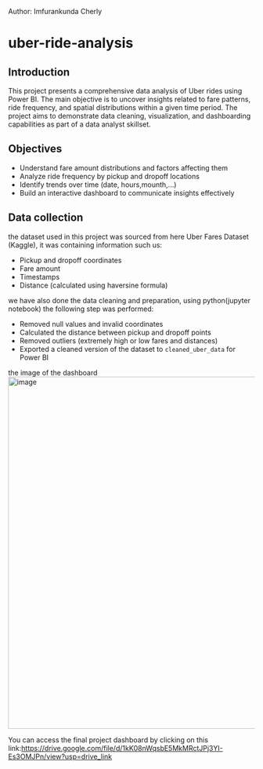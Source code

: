Author: Imfurankunda Cherly

# uber-ride-analysis
## Introduction

This project presents a comprehensive data analysis of Uber rides using Power BI. The main objective is to uncover insights related to fare patterns, ride frequency, and spatial distributions within a given time period. The project aims to demonstrate data cleaning, visualization, and dashboarding capabilities as part of a data analyst skillset.

## Objectives

- Understand fare amount distributions and factors affecting them
- Analyze ride frequency by pickup and dropoff locations
- Identify trends over time (date, hours,mounth,...)
- Build an interactive dashboard to communicate insights effectively


## Data collection

the dataset used in this project was sourced from here Uber Fares Dataset (Kaggle), it was containing information such us:
- Pickup and dropoff coordinates
- Fare amount
- Timestamps
- Distance (calculated using haversine formula)

we have also done the data cleaning and preparation, using python(jupyter notebook) the following step was performed:

- Removed null values and invalid coordinates
- Calculated the distance between pickup and dropoff points 
- Removed outliers (extremely high or low fares and distances)
- Exported a cleaned version of the dataset to `cleaned_uber_data` for Power BI


the image of the dashboard
<img width="1195" height="717" alt="image" src="https://github.com/user-attachments/assets/0f18443a-3b3e-4452-80bb-c1dda7fc2b2a" />


You can access the final project dashboard by clicking on this link:https://drive.google.com/file/d/1kK08nWqsbE5MkMRctJPj3YI-Es3OMJPn/view?usp=drive_link



  



